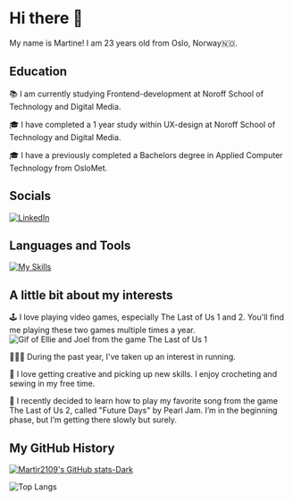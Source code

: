# Hi there 👋

My name is Martine! I am 23 years old from Oslo, Norway🇳🇴.

## Education
📚 I am currently studying Frontend-development at Noroff School of Technology and Digital Media. 

🎓 I have completed a 1 year study within UX-design at Noroff School of Technology and Digital Media.

🎓 I have a previously completed a Bachelors degree in Applied Computer Technology from OsloMet.


## Socials
[![LinkedIn](https://img.shields.io/badge/LinkedIn-0077B5?logo=linkedin&style=for-the-badge&logoColor=white)](https://www.linkedin.com/in/martine-reppesgård-karlsen-166471229)

## Languages and Tools 
[![My Skills](https://skillicons.dev/icons?i=html,css,js,figma,git,github,vscode&perline=4&theme=dark)](https://skillicons.dev)


## A little bit about my interests 
🕹️ I love playing video games, especially The Last of Us 1 and 2. You'll find me playing these two games multiple times a year.
![Gif of Ellie and Joel from the game The Last of Us 1](https://media0.giphy.com/media/v1.Y2lkPTc5MGI3NjExczJyY3dteXAwOXhpamVzbWxyeml6dDBnYmQxZXNqNTNwOWw1eW0waCZlcD12MV9pbnRlcm5hbF9naWZfYnlfaWQmY3Q9Zw/t5upbzp8awDW1IpCXy/giphy.gif)

🏃🏼‍♀️ During the past year, I've taken up an interest in running.

🧶 I love getting creative and picking up new skills. I enjoy crocheting and sewing in my free time.

🎸 I recently decided to learn how to play my favorite song from the game The Last of Us 2, called "Future Days" by Pearl Jam. I’m in the beginning phase, but I’m getting there slowly but surely.

## My GitHub History
[![Martir2109's GitHub stats-Dark](https://github-readme-stats.vercel.app/api?username=martir2109&show_icons=true&theme=dark#gh-dark-mode-only)](https://github.com/martir2109/github-readme-stats#gh-dark-mode-only)


![Top Langs](https://github-readme-stats.vercel.app/api/top-langs/?username=martir2109&layout=compact&gh-dark-mode-only)
